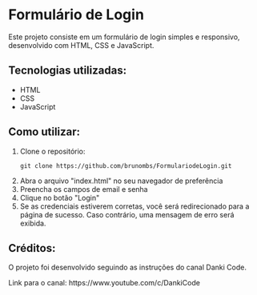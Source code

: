 <h1>Formulário de Login</h1>
<p>Este projeto consiste em um formulário de login simples e responsivo, desenvolvido com HTML, CSS e JavaScript.</p>

<h2>Tecnologias utilizadas:</h2>
<ul>
  <li>HTML</li>
  <li>CSS</li>
  <li>JavaScript</li>
</ul>

<h2>Como utilizar:</h2>
<ol>
  <li>Clone o repositório:</li>
  <pre><code>git clone https://github.com/brunombs/FormulariodeLogin.git</code></pre>
  <li>Abra o arquivo "index.html" no seu navegador de preferência</li>
  <li>Preencha os campos de email e senha</li>
  <li>Clique no botão "Login"</li>
  <li>Se as credenciais estiverem corretas, você será redirecionado para a página de sucesso. Caso contrário, uma mensagem de erro será exibida.</li>
</ol>

<h2>Créditos:</h2>
<p>O projeto foi desenvolvido seguindo as instruções do canal Danki Code.</p>
<p>Link para o canal: https://www.youtube.com/c/DankiCode</a></p>
